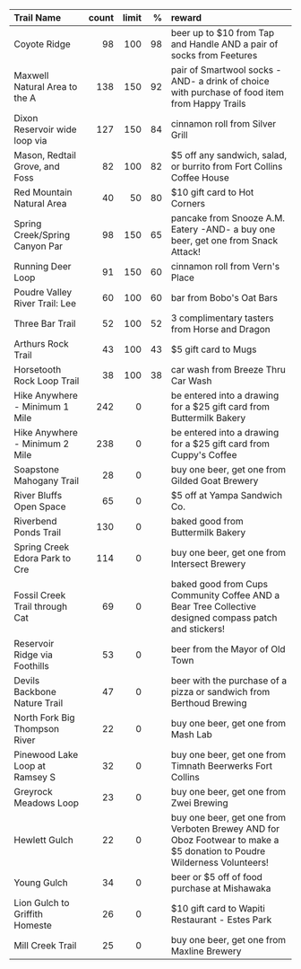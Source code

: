 | Trail Name                     |   count |   limit |   % | reward                                                                                                                  |
|:-------------------------------|--------:|--------:|----:|:------------------------------------------------------------------------------------------------------------------------|
| Coyote Ridge                   |      98 |     100 |  98 | beer up to $10 from Tap and Handle AND a pair of socks from Feetures                                                    |
| Maxwell Natural Area to the A  |     138 |     150 |  92 | pair of Smartwool socks -AND- a drink of choice with purchase of food item from Happy Trails                            |
| Dixon Reservoir wide loop via  |     127 |     150 |  84 | cinnamon roll from Silver Grill                                                                                         |
| Mason, Redtail Grove, and Foss |      82 |     100 |  82 | $5 off any sandwich, salad, or burrito from Fort Collins Coffee House                                                   |
| Red Mountain Natural Area      |      40 |      50 |  80 | $10 gift card to Hot Corners                                                                                            |
| Spring Creek/Spring Canyon Par |      98 |     150 |  65 | pancake from Snooze A.M. Eatery -AND- a buy one beer, get one from Snack Attack!                                        |
| Running Deer Loop              |      91 |     150 |  60 | cinnamon roll from Vern's Place                                                                                         |
| Poudre Valley River Trail: Lee |      60 |     100 |  60 | bar from Bobo's Oat Bars                                                                                                |
| Three Bar Trail                |      52 |     100 |  52 | 3 complimentary tasters from Horse and Dragon                                                                           |
| Arthurs Rock Trail             |      43 |     100 |  43 | $5 gift card to Mugs                                                                                                    |
| Horsetooth Rock Loop Trail     |      38 |     100 |  38 | car wash from Breeze Thru Car Wash                                                                                      |
| Hike Anywhere - Minimum 1 Mile |     242 |       0 |     | be entered into a drawing for a $25 gift card from Buttermilk Bakery                                                    |
| Hike Anywhere - Minimum 2 Mile |     238 |       0 |     | be entered into a drawing for a $25 gift card from Cuppy's Coffee                                                       |
| Soapstone Mahogany Trail       |      28 |       0 |     | buy one beer, get one from Gilded Goat Brewery                                                                          |
| River Bluffs Open Space        |      65 |       0 |     | $5 off at Yampa Sandwich Co.                                                                                            |
| Riverbend Ponds Trail          |     130 |       0 |     | baked good from Buttermilk Bakery                                                                                       |
| Spring Creek Edora Park to Cre |     114 |       0 |     | buy one beer, get one from Intersect Brewery                                                                            |
| Fossil Creek Trail through Cat |      69 |       0 |     | baked good from Cups Community Coffee AND a Bear Tree Collective designed compass patch and stickers!                   |
| Reservoir Ridge via Foothills  |      53 |       0 |     | beer from the Mayor of Old Town                                                                                         |
| Devils Backbone Nature Trail   |      47 |       0 |     | beer with the purchase of a pizza or sandwich from Berthoud Brewing                                                     |
| North Fork Big Thompson River  |      22 |       0 |     | buy one beer, get one from Mash Lab                                                                                     |
| Pinewood Lake Loop at Ramsey S |      32 |       0 |     | buy one beer, get one from Timnath Beerwerks Fort Collins                                                               |
| Greyrock Meadows Loop          |      23 |       0 |     | buy one beer, get one from Zwei Brewing                                                                                 |
| Hewlett Gulch                  |      22 |       0 |     | buy one beer, get one from Verboten Brewey AND for Oboz Footwear to make a $5 donation to Poudre Wilderness Volunteers! |
| Young Gulch                    |      34 |       0 |     | beer or $5 off of food purchase at Mishawaka                                                                            |
| Lion Gulch to Griffith Homeste |      26 |       0 |     | $10 gift card to Wapiti Restaurant - Estes Park                                                                         |
| Mill Creek Trail               |      25 |       0 |     | buy one beer, get one from Maxline Brewery                                                                              |